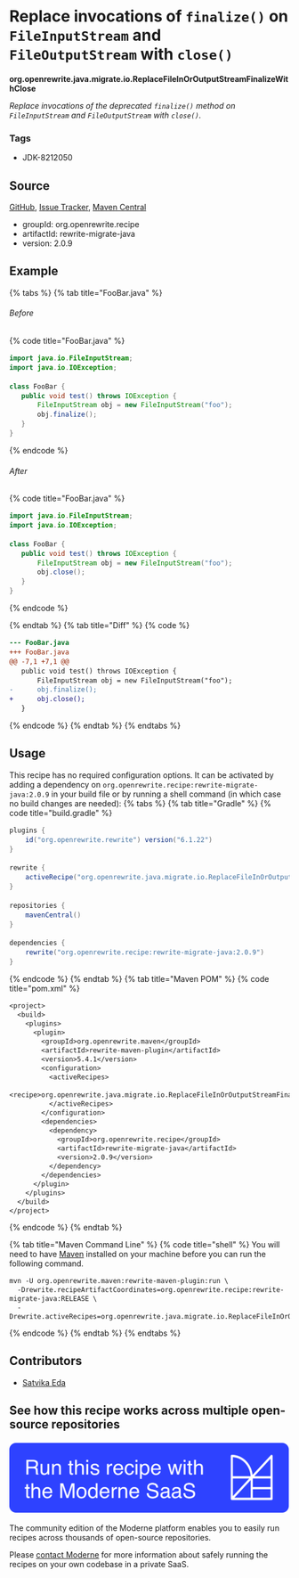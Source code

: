 # Replace invocations of `finalize()` on `FileInputStream` and `FileOutputStream` with `close()`

**org.openrewrite.java.migrate.io.ReplaceFileInOrOutputStreamFinalizeWithClose**

_Replace invocations of the deprecated `finalize()` method on `FileInputStream` and `FileOutputStream` with `close()`._

### Tags

* JDK-8212050

## Source

[GitHub](https://github.com/openrewrite/rewrite-migrate-java/blob/main/src/main/java/org/openrewrite/java/migrate/io/ReplaceFileInOrOutputStreamFinalizeWithClose.java), [Issue Tracker](https://github.com/openrewrite/rewrite-migrate-java/issues), [Maven Central](https://central.sonatype.com/artifact/org.openrewrite.recipe/rewrite-migrate-java/2.0.9/jar)

* groupId: org.openrewrite.recipe
* artifactId: rewrite-migrate-java
* version: 2.0.9

## Example


{% tabs %}
{% tab title="FooBar.java" %}

###### Before
{% code title="FooBar.java" %}
```java
import java.io.FileInputStream;
import java.io.IOException;

class FooBar {
   public void test() throws IOException {
       FileInputStream obj = new FileInputStream("foo");
       obj.finalize();
   }
}
```
{% endcode %}

###### After
{% code title="FooBar.java" %}
```java
import java.io.FileInputStream;
import java.io.IOException;

class FooBar {
   public void test() throws IOException {
       FileInputStream obj = new FileInputStream("foo");
       obj.close();
   }
}
```
{% endcode %}

{% endtab %}
{% tab title="Diff" %}
{% code %}
```diff
--- FooBar.java
+++ FooBar.java
@@ -7,1 +7,1 @@
   public void test() throws IOException {
       FileInputStream obj = new FileInputStream("foo");
-      obj.finalize();
+      obj.close();
   }
```
{% endcode %}
{% endtab %}
{% endtabs %}


## Usage

This recipe has no required configuration options. It can be activated by adding a dependency on `org.openrewrite.recipe:rewrite-migrate-java:2.0.9` in your build file or by running a shell command (in which case no build changes are needed): 
{% tabs %}
{% tab title="Gradle" %}
{% code title="build.gradle" %}
```groovy
plugins {
    id("org.openrewrite.rewrite") version("6.1.22")
}

rewrite {
    activeRecipe("org.openrewrite.java.migrate.io.ReplaceFileInOrOutputStreamFinalizeWithClose")
}

repositories {
    mavenCentral()
}

dependencies {
    rewrite("org.openrewrite.recipe:rewrite-migrate-java:2.0.9")
}
```
{% endcode %}
{% endtab %}
{% tab title="Maven POM" %}
{% code title="pom.xml" %}
```markup
<project>
  <build>
    <plugins>
      <plugin>
        <groupId>org.openrewrite.maven</groupId>
        <artifactId>rewrite-maven-plugin</artifactId>
        <version>5.4.1</version>
        <configuration>
          <activeRecipes>
            <recipe>org.openrewrite.java.migrate.io.ReplaceFileInOrOutputStreamFinalizeWithClose</recipe>
          </activeRecipes>
        </configuration>
        <dependencies>
          <dependency>
            <groupId>org.openrewrite.recipe</groupId>
            <artifactId>rewrite-migrate-java</artifactId>
            <version>2.0.9</version>
          </dependency>
        </dependencies>
      </plugin>
    </plugins>
  </build>
</project>
```
{% endcode %}
{% endtab %}

{% tab title="Maven Command Line" %}
{% code title="shell" %}
You will need to have [Maven](https://maven.apache.org/download.cgi) installed on your machine before you can run the following command.

```shell
mvn -U org.openrewrite.maven:rewrite-maven-plugin:run \
  -Drewrite.recipeArtifactCoordinates=org.openrewrite.recipe:rewrite-migrate-java:RELEASE \
  -Drewrite.activeRecipes=org.openrewrite.java.migrate.io.ReplaceFileInOrOutputStreamFinalizeWithClose
```
{% endcode %}
{% endtab %}
{% endtabs %}

## Contributors
* [Satvika Eda](mailto:satvika164.reddy@gmail.com)


## See how this recipe works across multiple open-source repositories

[![Moderne Link Image](/.gitbook/assets/ModerneRecipeButton.png)](https://app.moderne.io/recipes/org.openrewrite.java.migrate.io.ReplaceFileInOrOutputStreamFinalizeWithClose)

The community edition of the Moderne platform enables you to easily run recipes across thousands of open-source repositories.

Please [contact Moderne](https://moderne.io/product) for more information about safely running the recipes on your own codebase in a private SaaS.
